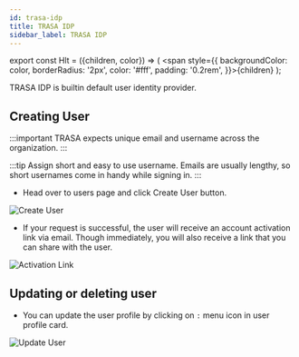 ```yaml
---
id: trasa-idp
title: TRASA IDP
sidebar_label: TRASA IDP
---
```


export const Hlt = ({children, color}) => ( <span style={{
      backgroundColor: color,
      borderRadius: '2px',
      color: '#fff',
      padding: '0.2rem',
    }}>{children}</span> );

TRASA IDP is builtin default user identity provider.

## Creating User

:::important
TRASA expects unique email and username across the organization.
:::

:::tip
Assign short and easy to use username. Emails are usually lengthy, so short usernames come in handy while signing in.
:::

+ Head over to users page and click <Hlt  color="#1877F2">Create User</Hlt> button.

![Create User](/img/docs/users/trasa/create-user.png 'Create User')

+ If your request is successful, the user will receive an account activation link via email. Though immediately, you will also receive a link that you can share with the user.

![Activation Link](/img/docs/users/trasa/verification-link.png 'Activation Link')



## Updating or deleting user

+ You can update the user profile by clicking on `:` menu icon in user profile card.

![Update User](/img/docs/users/trasa/update-user.png 'Update User')


